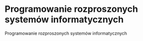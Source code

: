 # Programowanie rozproszonych systemów informatycznych
 Programowanie rozproszonych systemów informatycznych

